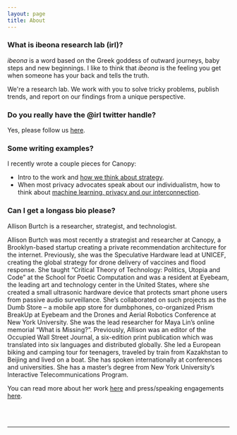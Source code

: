 ```yaml
---
layout: page
title: About
---
```



### What is ibeona research lab (irl)?

_ibeona_ is a word based on the Greek goddess of outward journeys, baby steps and new beginnings. I like to think that _ibeona_ is the feeling you get when someone has your back and tells the truth. 

We're a research lab. We work with you to solve tricky problems, publish trends, and report on our findings from a unique perspective. 


### Do you really have the @irl twitter handle?

Yes, please follow us [here](https://twitter.com/irl).


### Some writing examples?

 I recently wrote a couple pieces for Canopy: 
 - Intro to the work and [how we think about strategy](https://canopy.cr/post/how-we-think-about-strategy-at-canopy). 
 - When most privacy advocates speak about our individualistm, how to think about [machine learning, privacy and our interconnection](https://canopy.cr/post/why-is-big-tech-pivoting-on-privacy).


### Can I get a longass bio please?

Allison Burtch is a researcher, strategist, and technologist. 

Allison Burtch was most recently a strategist and researcher at Canopy, a Brooklyn-based startup creating a private recommendation architecture for the internet. Previously, she was the Speculative Hardware lead at UNICEF, creating the global strategy for drone delivery of vaccines and flood response. She taught “Critical Theory of Technology: Politics, Utopia and Code” at the School for Poetic Computation and was a resident at Eyebeam, the leading art and technology center in the United States, where she created a small ultrasonic hardware device that protects smart phone users from passive audio surveillance. She’s collaborated on such projects as the Dumb Store – a mobile app store for dumbphones, co-organized Prism BreakUp at Eyebeam and the Drones and Aerial Robotics Conference at New York University. She was the lead researcher for Maya Lin’s online memorial “What is Missing?”. Previously, Allison was an editor of the Occupied Wall Street Journal, a six-edition print publication which was translated into six languages and distributed globally. She led a European biking and camping tour for teenagers, traveled by train from Kazakhstan to Beijing and lived on a boat. She has spoken internationally at conferences and universities. She has a master’s degree from New York University’s Interactive Telecommunications Program.


You can read more about her work [here](https://allisonburtch.github.io/) and press/speaking engagements [here](https://allisonburtch.github.io/press.html). 









<br>














<br>




***